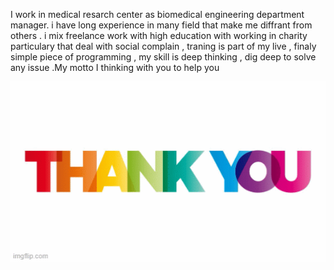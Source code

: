 I work in medical resarch center as biomedical engineering  department   manager. i have long experience in many field that make me diffrant from others . i mix freelance work  with high education with working in charity  particulary that deal with social complain ,  traning is part of my live  , finaly  simple piece of programming , my skill is deep thinking , dig deep to solve any issue .My motto I thinking with you to help you

<img src="https://github.com/salemalharthi/salemalharthi/blob/main/thanks2.gif" width="800"/>


